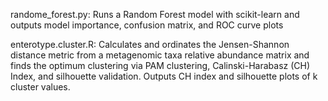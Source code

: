 randome_forest.py: Runs a Random Forest model with scikit-learn and outputs model importance, confusion matrix, and ROC curve plots

enterotype.cluster.R: Calculates and ordinates the Jensen-Shannon distance metric from a metagenomic taxa relative abundance matrix and finds the optimum clustering via PAM clustering, Calinski-Harabasz (CH) Index, and silhouette validation. Outputs CH index and silhouette plots of k cluster values.
